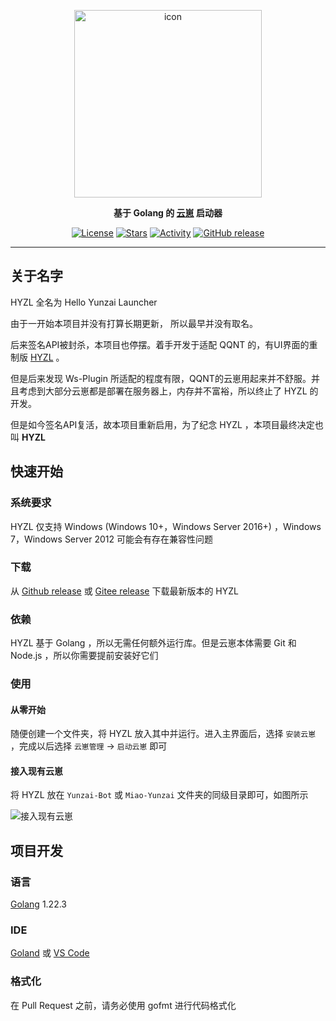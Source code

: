 <p style="text-align: center;"><img src="https://cdn.jsdelivr.net/gh/bling-yshs/ys-image-host@main/img/hyzl-icon.jpg" width="300" alt="icon" /></p>
<p style="text-align: center;"><b>基于 Golang 的 <a href="https://github.com/yoimiya-kokomi/Miao-Yunzai">云崽</a> 启动器</b></p>
<p style="text-align: center;">
  <a href="https://www.gnu.org/licenses/gpl-3.0.html"><img src="https://shields.io/github/license/bling-yshs/YzLauncher-windows?color=%231890FF" alt="License"></a>
  <a href="https://gitee.com/bling_yshs/Yunzai-v3-Installation-Steps"><img src="https://gitee.com/bling_yshs/Yunzai-v3-Installation-Steps/badge/star.svg?theme=dark" alt="Stars"></a>
  <a href="https://github.com/badges/shields/pulse"><img src="https://img.shields.io/github/commit-activity/m/bling-yshs/YzLauncher-windows" alt="Activity"/></a>
  <a href="https://github.com/bling-yshs/YzLauncher-windows/releases"><img src="https://img.shields.io/github/v/release/bling-yshs/YzLauncher-windows" alt="GitHub release"></a>
</p>

------------------------------

## 关于名字

HYZL 全名为 Hello Yunzai Launcher

由于一开始本项目并没有打算长期更新， 所以最早并没有取名。

后来签名API被封杀，本项目也停摆。着手开发于适配 QQNT 的，有UI界面的重制版 [HYZL](https://github.com/bling-yshs/HYZL-Tauri) 。

但是后来发现 Ws-Plugin 所适配的程度有限，QQNT的云崽用起来并不舒服。并且考虑到大部分云崽都是部署在服务器上，内存并不富裕，所以终止了 HYZL 的开发。

但是如今签名API复活，故本项目重新启用，为了纪念 HYZL ，本项目最终决定也叫 **HYZL**

## 快速开始

### 系统要求

HYZL 仅支持 Windows (Windows 10+，Windows Server 2016+) ，Windows 7，Windows Server 2012 可能会有存在兼容性问题

### 下载

从 [Github release](https://github.com/bling-yshs/YzLauncher-windows/releases/latest) 或 [Gitee release](https://gitee.com/bling_yshs/Yunzai-v3-Installation-Steps/releases/latest) 下载最新版本的 HYZL

### 依赖

HYZL 基于 Golang ，所以无需任何额外运行库。但是云崽本体需要 Git 和 Node.js ，所以你需要提前安装好它们

### 使用

#### 从零开始

随便创建一个文件夹，将 HYZL 放入其中并运行。进入主界面后，选择 `安装云崽` ，完成以后选择 `云崽管理` -> `启动云崽` 即可

#### 接入现有云崽

将 HYZL 放在 `Yunzai-Bot` 或 `Miao-Yunzai` 文件夹的同级目录即可，如图所示

![接入现有云崽](https://cdn.jsdelivr.net/gh/bling-yshs/ys-image-host@main/img/接入现有云崽.png)

## 项目开发

### 语言

[Golang](https://go.dev/) 1.22.3

### IDE

[Goland](https://www.jetbrains.com/go/) 或 [VS Code](https://code.visualstudio.com/)

### 格式化

在 Pull Request 之前，请务必使用 gofmt 进行代码格式化
